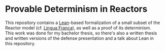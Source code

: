 # Provable Determinism in Reactors

This repository contains a [Lean](https://github.com/leanprover-community/lean)-based formalization of a small subset of the Reactor model (cf. [Lingua Franca](https://github.com/icyphy/lingua-franca)), as well as a proof of its determinism.
This work was done for my bachelor thesis, so there's also a written thesis and written versions of the defense presentation and a talk about Lean in this repository.
